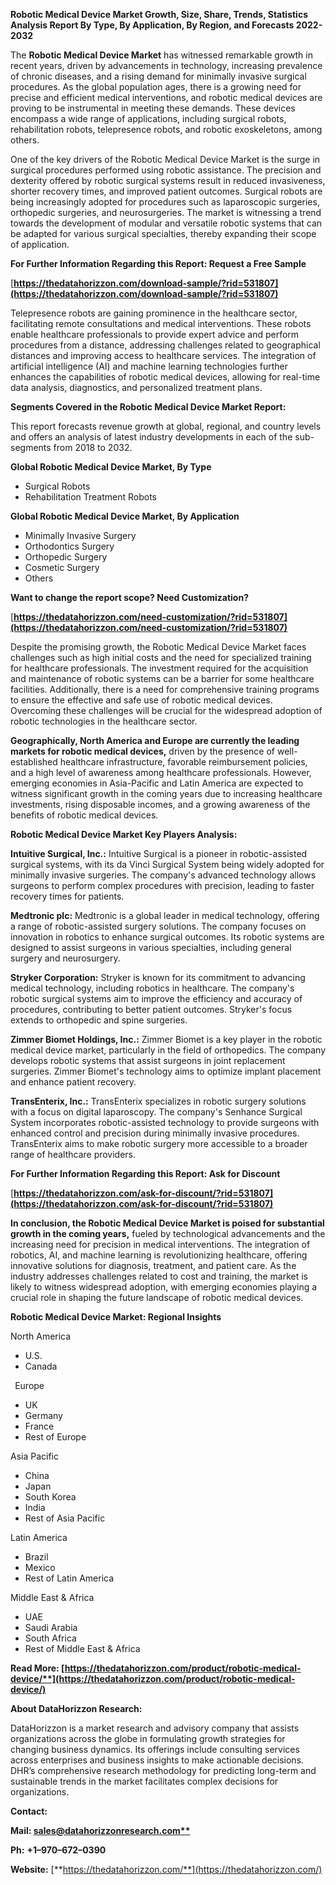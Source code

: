 ﻿**Robotic Medical Device Market Growth, Size, Share, Trends, Statistics Analysis Report By Type, By Application, By Region, and Forecasts 2022-2032**


The **Robotic Medical Device Market** has witnessed remarkable growth in recent years, driven by advancements in technology, increasing prevalence of chronic diseases, and a rising demand for minimally invasive surgical procedures. As the global population ages, there is a growing need for precise and efficient medical interventions, and robotic medical devices are proving to be instrumental in meeting these demands. These devices encompass a wide range of applications, including surgical robots, rehabilitation robots, telepresence robots, and robotic exoskeletons, among others.

One of the key drivers of the Robotic Medical Device Market is the surge in surgical procedures performed using robotic assistance. The precision and dexterity offered by robotic surgical systems result in reduced invasiveness, shorter recovery times, and improved patient outcomes. Surgical robots are being increasingly adopted for procedures such as laparoscopic surgeries, orthopedic surgeries, and neurosurgeries. The market is witnessing a trend towards the development of modular and versatile robotic systems that can be adapted for various surgical specialties, thereby expanding their scope of application. 

**For Further Information Regarding this Report: Request a Free Sample**	

[**https://thedatahorizzon.com/download-sample/?rid=531807](https://thedatahorizzon.com/download-sample/?rid=531807)** 

Telepresence robots are gaining prominence in the healthcare sector, facilitating remote consultations and medical interventions. These robots enable healthcare professionals to provide expert advice and perform procedures from a distance, addressing challenges related to geographical distances and improving access to healthcare services. The integration of artificial intelligence (AI) and machine learning technologies further enhances the capabilities of robotic medical devices, allowing for real-time data analysis, diagnostics, and personalized treatment plans.

**Segments Covered in the Robotic Medical Device Market Report:**

This report forecasts revenue growth at global, regional, and country levels and offers an analysis of latest industry developments in each of the sub-segments from 2018 to 2032.

**Global Robotic Medical Device Market, By Type**

- Surgical Robots
- Rehabilitation Treatment Robots

**Global Robotic Medical Device Market, By Application**

- Minimally Invasive Surgery
- Orthodontics Surgery
- Orthopedic Surgery
- Cosmetic Surgery
- Others

**Want to change the report scope? Need Customization?**

[**https://thedatahorizzon.com/need-customization/?rid=531807](https://thedatahorizzon.com/need-customization/?rid=531807)** 

Despite the promising growth, the Robotic Medical Device Market faces challenges such as high initial costs and the need for specialized training for healthcare professionals. The investment required for the acquisition and maintenance of robotic systems can be a barrier for some healthcare facilities. Additionally, there is a need for comprehensive training programs to ensure the effective and safe use of robotic medical devices. Overcoming these challenges will be crucial for the widespread adoption of robotic technologies in the healthcare sector.

**Geographically, North America and Europe are currently the leading markets for robotic medical devices,** driven by the presence of well-established healthcare infrastructure, favorable reimbursement policies, and a high level of awareness among healthcare professionals. However, emerging economies in Asia-Pacific and Latin America are expected to witness significant growth in the coming years due to increasing healthcare investments, rising disposable incomes, and a growing awareness of the benefits of robotic medical devices. 

**Robotic Medical Device Market Key Players Analysis:** 

**Intuitive Surgical, Inc.:** Intuitive Surgical is a pioneer in robotic-assisted surgical systems, with its da Vinci Surgical System being widely adopted for minimally invasive surgeries. The company's advanced technology allows surgeons to perform complex procedures with precision, leading to faster recovery times for patients.

**Medtronic plc:** Medtronic is a global leader in medical technology, offering a range of robotic-assisted surgery solutions. The company focuses on innovation in robotics to enhance surgical outcomes. Its robotic systems are designed to assist surgeons in various specialties, including general surgery and neurosurgery.

**Stryker Corporation:** Stryker is known for its commitment to advancing medical technology, including robotics in healthcare. The company's robotic surgical systems aim to improve the efficiency and accuracy of procedures, contributing to better patient outcomes. Stryker's focus extends to orthopedic and spine surgeries.

**Zimmer Biomet Holdings, Inc.:** Zimmer Biomet is a key player in the robotic medical device market, particularly in the field of orthopedics. The company develops robotic systems that assist surgeons in joint replacement surgeries. Zimmer Biomet's technology aims to optimize implant placement and enhance patient recovery.

**TransEnterix, Inc.:** TransEnterix specializes in robotic surgery solutions with a focus on digital laparoscopy. The company's Senhance Surgical System incorporates robotic-assisted technology to provide surgeons with enhanced control and precision during minimally invasive procedures. TransEnterix aims to make robotic surgery more accessible to a broader range of healthcare providers.

**For Further Information Regarding this Report: Ask for Discount**	

[**https://thedatahorizzon.com/ask-for-discount/?rid=531807](https://thedatahorizzon.com/ask-for-discount/?rid=531807)** 

**In conclusion, the Robotic Medical Device Market is poised for substantial growth in the coming years,** fueled by technological advancements and the increasing need for precision in medical interventions. The integration of robotics, AI, and machine learning is revolutionizing healthcare, offering innovative solutions for diagnosis, treatment, and patient care. As the industry addresses challenges related to cost and training, the market is likely to witness widespread adoption, with emerging economies playing a crucial role in shaping the future landscape of robotic medical devices.

**Robotic Medical Device Market: Regional Insights**

North America

- U.S.
- Canada

` `Europe

- UK
- Germany
- France
- Rest of Europe

Asia Pacific

- China
- Japan
- South Korea
- India
- Rest of Asia Pacific

Latin America

- Brazil
- Mexico
- Rest of Latin America

Middle East & Africa

- UAE
- Saudi Arabia
- South Africa
- Rest of Middle East & Africa

**Read More: [https://thedatahorizzon.com/product/robotic-medical-device/**](https://thedatahorizzon.com/product/robotic-medical-device/)** 

**About DataHorizzon Research:**

DataHorizzon is a market research and advisory company that assists organizations across the globe in formulating growth strategies for changing business dynamics. Its offerings include consulting services across enterprises and business insights to make actionable decisions. DHR’s comprehensive research methodology for predicting long-term and sustainable trends in the market facilitates complex decisions for organizations.

**Contact:**

**Mail: [sales@datahorizzonresearch.com**](mailto:sales@datahorizzonresearch.com)**

**Ph:** **+1–970–672–0390**

**Website:** [**https://thedatahorizzon.com/**](https://thedatahorizzon.com/)

